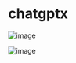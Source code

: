 # chatgptx

![image](https://github.com/Aseem5047/chatgptx/assets/80787027/fa977af3-0129-43bc-bfa1-470e28ef1724)

![image](https://github.com/Aseem5047/chatgptx/assets/80787027/aa5cc302-08bc-467b-a52a-75754f612146)




